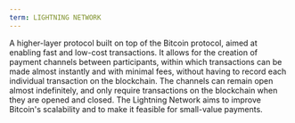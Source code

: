 ```yaml
---
term: LIGHTNING NETWORK
---
```


A higher-layer protocol built on top of the Bitcoin protocol, aimed at enabling fast and low-cost transactions. It allows for the creation of payment channels between participants, within which transactions can be made almost instantly and with minimal fees, without having to record each individual transaction on the blockchain. The channels can remain open almost indefinitely, and only require transactions on the blockchain when they are opened and closed. The Lightning Network aims to improve Bitcoin's scalability and to make it feasible for small-value payments.